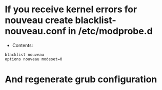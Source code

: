 # If you receive kernel errors for nouveau create blacklist-nouveau.conf in /etc/modprobe.d
* Contents:

```
blacklist nouveau
options nouveau modeset=0
```

# And regenerate grub configuration
